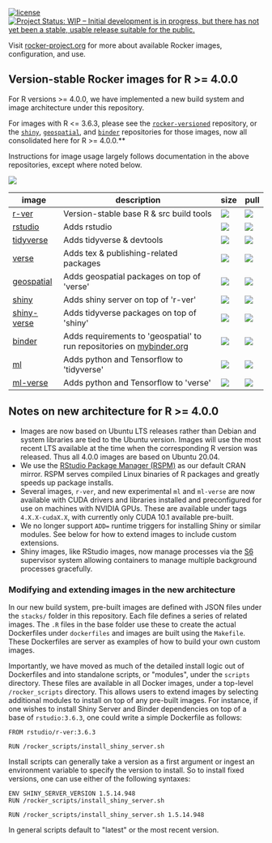 [![license](https://img.shields.io/badge/license-GPLv2-blue.svg)](https://opensource.org/licenses/GPL-2.0)
[![Project Status: WIP – Initial development is in progress, but there has not yet been a stable, usable release suitable for the public.](https://www.repostatus.org/badges/latest/wip.svg)](https://www.repostatus.org/#wip)


Visit [rocker-project.org](https://rocker-project.org) for more about available Rocker images, configuration, and use. 


## Version-stable Rocker images for R >= 4.0.0

For R versions >= 4.0.0, we have implemented a new build system and image architecture under this repository.

For images with R <= 3.6.3, please see the [`rocker-versioned`](https://github.com/rocker-org/rocker-versioned) repository,
or the [`shiny`](https://github.com/rocker-org/shiny), [`geospatial`](https://github.com/rocker-org/geospatial), and [`binder`](https://github.com/rocker-org/binder) repositories for those images, now all consolidated here for R >= 4.0.0.**

Instructions for image usage largely follows documentation in the above repositories, except where noted below.

![](https://avatars0.githubusercontent.com/u/9100160?v=3&s=200)


image            | description                               | size   | pull 
---------------- | ----------------------------------------- | ------ | ------- 
[r-ver](https://hub.docker.com/r/rocker/r-ver)            |  Version-stable base R & src build tools  | [![](https://images.microbadger.com/badges/image/rocker/r-ver.svg)](https://microbadger.com/images/rocker/r-ver) | [![](https://img.shields.io/docker/pulls/rocker/r-ver.svg)](https://hub.docker.com/r/rocker/r-ver)
[rstudio](https://hub.docker.com/r/rocker/rstudio)          |  Adds rstudio                             | [![](https://images.microbadger.com/badges/image/rocker/rstudio-stable.svg)](https://microbadger.com/) | [![](https://img.shields.io/docker/pulls/rocker/rstudio.svg)](https://hub.docker.com/r/rocker/rstudio) 
[tidyverse](https://hub.docker.com/r/rocker/tidyverse)        |  Adds tidyverse & devtools                | [![](https://images.microbadger.com/badges/image/rocker/tidyverse.svg)](https://microbadger.com/images/rocker/tidyverse) | [![](https://img.shields.io/docker/pulls/rocker/tidyverse.svg)](https://hub.docker.com/r/rocker/tidyverse) 
[verse](https://hub.docker.com/r/rocker/verse)            |  Adds tex & publishing-related packages   | [![](https://images.microbadger.com/badges/image/rocker/verse.svg)](https://microbadger.com/images/rocker/verse) | [![](https://img.shields.io/docker/pulls/rocker/verse.svg)](https://hub.docker.com/r/rocker/verse) 
[geospatial](https://hub.docker.com/r/rocker/geospatial)            |  Adds geospatial packages on top of 'verse'   | [![](https://images.microbadger.com/badges/image/rocker/geospatial.svg)](https://microbadger.com/images/rocker/geospatial) | [![](https://img.shields.io/docker/pulls/rocker/geospatial.svg)](https://hub.docker.com/r/rocker/geospatial) 
[shiny](https://hub.docker.com/r/rocker/shiny)            |  Adds shiny server on top of 'r-ver'   | [![](https://images.microbadger.com/badges/image/rocker/shiny.svg)](https://microbadger.com/images/rocker/shiny) | [![](https://img.shields.io/docker/pulls/rocker/shiny.svg)](https://hub.docker.com/r/rocker/shiny) 
[shiny-verse](https://hub.docker.com/r/rocker/shiny-verse)            |  Adds tidyverse packages on top of 'shiny'   | [![](https://images.microbadger.com/badges/image/rocker/shiny-verse.svg)](https://microbadger.com/images/rocker/shiny-verse) | [![](https://img.shields.io/docker/pulls/rocker/shiny-verse.svg)](https://hub.docker.com/r/rocker/shiny-verse) 
[binder](https://hub.docker.com/r/rocker/binder)            |  Adds requirements to 'geospatial' to run repositories on [mybinder.org](https://mybinder.org/)    | [![](https://images.microbadger.com/badges/image/rocker/binder.svg)](https://microbadger.com/images/rocker/binder) | [![](https://img.shields.io/docker/pulls/rocker/binder.svg)](https://hub.docker.com/r/rocker/binder) 
[ml](https://hub.docker.com/r/rocker/ml)            |  Adds python and Tensorflow to 'tidyverse'   | [![](https://images.microbadger.com/badges/image/rocker/ml.svg)](https://microbadger.com/images/rocker/ml) | [![](https://img.shields.io/docker/pulls/rocker/ml.svg)](https://hub.docker.com/r/rocker/ml) 
[ml-verse](https://hub.docker.com/r/rocker/ml)            |  Adds python and Tensorflow to 'verse'   | [![](https://images.microbadger.com/badges/image/rocker/ml.svg)](https://microbadger.com/images/rocker/ml) | [![](https://img.shields.io/docker/pulls/rocker/ml.svg)](https://hub.docker.com/r/rocker/ml) 

## Notes on new architecture for R >= 4.0.0

-  Images are now based on Ubuntu LTS releases rather than Debian and system libraries are tied to the Ubuntu version. Images will use the most recent LTS available at the time when the corresponding R version was released. Thus all 4.0.0 images are based on Ubuntu 20.04.
-  We use the [RStudio Package Manager (RSPM)](https://packagemanager.rstudio.com) as our default CRAN mirror.  RSPM serves compiled Linux
   binaries of R packages and greatly speeds up package installs.
-  Several images, `r-ver`, and new experimental `ml` and `ml-verse` are now available with CUDA drivers and libraries installed and preconfigured for use on machines with NVIDIA GPUs.  These are available under tags `4.X.X-cudaX.X`, with currently only CUDA 10.1 available pre-built.  
-  We no longer support `ADD=` runtime triggers for installing Shiny or similar modules.  See below for how to extend images to include custom extensions.
-  Shiny images, like RStudio images, now manage processes via the [S6](https://github.com/just-containers/s6-overlay) supervisor system allowing containers to manage multiple background processes gracefully.

### Modifying and extending images in the new architecture

In our new build system, pre-built images are defined with JSON files under the `stacks/` folder
in this repository.  Each file defines a series of related images.  The `.R` files in the base
folder use these to create the actual Dockerfiles under `dockerfiles` and images are built using the `Makefile`.
These Dockerfiles are server as examples of how to build your own custom images.

Importantly, we have moved as much of the detailed install logic out of Dockerfiles and into standalone scripts, or "modules", under the `scripts` directory.  These files are available in all Docker images, under a top-level `/rocker_scripts` directory.  This allows users to extend images by selecting additional modules to install on top of any pre-built images.  For instance, if one wishes to install Shiny Server and Binder dependencies on top of a base of `rstudio:3.6.3`, one could write a simple Dockerfile as follows:

```
FROM rstudio/r-ver:3.6.3

RUN /rocker_scripts/install_shiny_server.sh
```

Install scripts can generally take a version as a first argument or ingest an environment variable to specify the version to install. So to install fixed versions, one can use either of the following syntaxes:

```
ENV SHINY_SERVER_VERSION 1.5.14.948
RUN /rocker_scripts/install_shiny_server.sh

```

```
RUN /rocker_scripts/install_shiny_server.sh 1.5.14.948
```

In general scripts default to "latest" or the most recent version.

